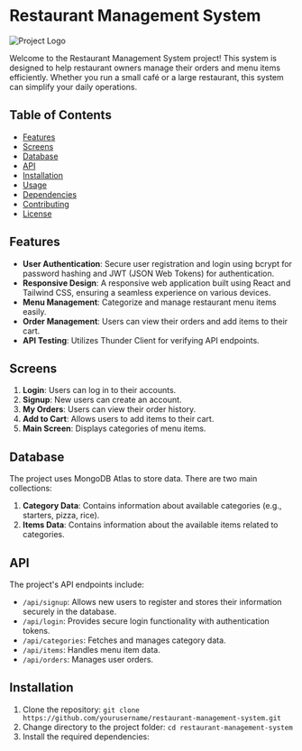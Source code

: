 <!-- mongoimport --uri mongodb+srv://muqadasurooj:gOtkpUexqWb6xdoY@gofoodmern.f0qegyz.mongodb.net/GoFoodMern --collection FoodItems --jsonArray --file "D:\projects\goFood\mernapp\foodData2.json"
added the data

mongoimport --uri mongodb+srv://muqadasurooj:gOtkpUexqWb6xdoY@gofoodmern.f0qegyz.mongodb.net/GoFoodMern --collection MernApp --jsonArray --file "D:\projects\goFood\mernapp\foodCategory.json"
added second data



use nodemon so that you dont have need to run commands again and again
monggooose is used to create schemaa for mongodb atlas as its schemas less. 
schema is used to validate things and data 
how to console.log our data by mongosse using schema way
add database name befor question mark in connection query
keep find blank when you are trying to fetch complete data
creating apis and urls with help of express
showing some response when user is cretaed
installing express validator
app.use is a middle ware and we have to use express .json in it -->

# Restaurant Management System

![Project Logo](link-to-your-logo-image)

Welcome to the Restaurant Management System project! This system is designed to help restaurant owners manage their orders and menu items efficiently. Whether you run a small café or a large restaurant, this system can simplify your daily operations.

## Table of Contents
- [Features](#features)
- [Screens](#screens)
- [Database](#database)
- [API](#api)
- [Installation](#installation)
- [Usage](#usage)
- [Dependencies](#dependencies)
- [Contributing](#contributing)
- [License](#license)

## Features
- **User Authentication**: Secure user registration and login using bcrypt for password hashing and JWT (JSON Web Tokens) for authentication.
- **Responsive Design**: A responsive web application built using React and Tailwind CSS, ensuring a seamless experience on various devices.
- **Menu Management**: Categorize and manage restaurant menu items easily.
- **Order Management**: Users can view their orders and add items to their cart.
- **API Testing**: Utilizes Thunder Client for verifying API endpoints.

## Screens
1. **Login**: Users can log in to their accounts.
2. **Signup**: New users can create an account.
3. **My Orders**: Users can view their order history.
4. **Add to Cart**: Allows users to add items to their cart.
5. **Main Screen**: Displays categories of menu items.

## Database
The project uses MongoDB Atlas to store data. There are two main collections:
1. **Category Data**: Contains information about available categories (e.g., starters, pizza, rice).
2. **Items Data**: Contains information about the available items related to categories.

## API
The project's API endpoints include:
- `/api/signup`: Allows new users to register and stores their information securely in the database.
- `/api/login`: Provides secure login functionality with authentication tokens.
- `/api/categories`: Fetches and manages category data.
- `/api/items`: Handles menu item data.
- `/api/orders`: Manages user orders.

## Installation
1. Clone the repository: `git clone https://github.com/yourusername/restaurant-management-system.git`
2. Change directory to the project folder: `cd restaurant-management-system`
3. Install the required dependencies:
